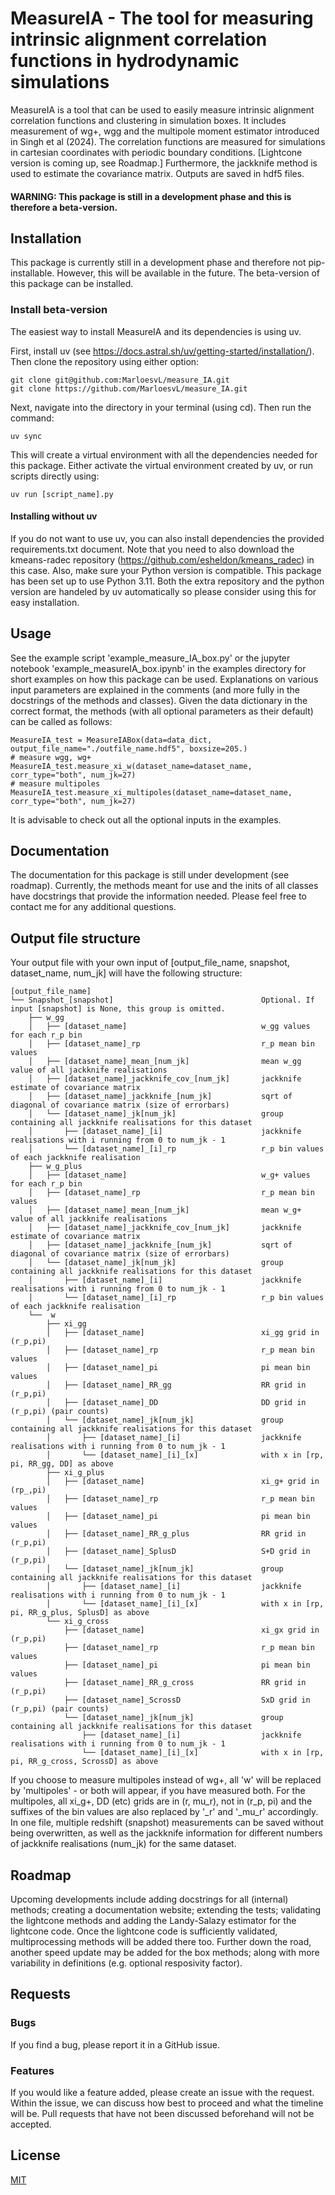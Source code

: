 # MeasureIA - The tool for measuring intrinsic alignment correlation functions in hydrodynamic simulations

MeasureIA is a tool that can be used to easily measure intrinsic alignment correlation functions and clustering in simulation boxes.
It includes measurement of wg+, wgg and the multipole moment estimator introduced in Singh et al (2024).
The correlation functions are measured for simulations in cartesian coordinates with periodic boundary conditions.
[Lightcone version is coming up, see Roadmap.]
Furthermore, the jackknife method is used to estimate the covariance matrix.
Outputs are saved in hdf5 files.

[//]: # (This package was developed for [link to paper].)

#### WARNING: This package is still in a development phase and this is therefore a beta-version.

## Installation

This package is currently still in a development phase and therefore not pip-installable. However, this will be
available in the future. The beta-version of this package can be installed.

### Install beta-version

The easiest way to install MeasureIA and its dependencies is using uv.

First, install uv (see https://docs.astral.sh/uv/getting-started/installation/).
Then clone the repository using either option:

```angular2html
git clone git@github.com:MarloesvL/measure_IA.git
git clone https://github.com/MarloesvL/measure_IA.git
```

Next, navigate into the directory in your terminal (using cd).
Then run the command:

```angular2html
uv sync
```

This will create a virtual environment with all the dependencies needed for this package.
Either activate the virtual environment created by uv, or run scripts directly using:

```angular2html
uv run [script_name].py
```

#### Installing without uv

If you do not want to use uv, you can also install dependencies the provided requirements.txt document.
Note that you need to also download the kmeans-radec repository (https://github.com/esheldon/kmeans_radec) in this case.
Also, make sure your Python version is compatible. This package has been set up to use Python 3.11.
Both the extra repository and the python version are handeled by uv automatically so please consider using this for
easy installation.

## Usage

See the example script 'example_measure_IA_box.py' or the jupyter notebook 'example_measureIA_box.ipynb' in the
examples directory for short examples on how this package can be used.
Explanations on various input parameters are explained in the comments (and more fully in the docstrings of the methods
and classes).
Given the data dictionary in the correct format, the methods (with all optional parameters as their default)
can be called as follows:

```angular2html
MeasureIA_test = MeasureIABox(data=data_dict, output_file_name="./outfile_name.hdf5", boxsize=205.)
# measure wgg, wg+
MeasureIA_test.measure_xi_w(dataset_name=dataset_name, corr_type="both", num_jk=27)
# measure multipoles
MeasureIA_test.measure_xi_multipoles(dataset_name=dataset_name, corr_type="both", num_jk=27)
```

It is advisable to check out all the optional inputs in the examples.

## Documentation

The documentation for this package is still under development (see roadmap). Currently, the methods meant for use and
the inits of all classes have docstrings that provide the information needed. Please feel free to contact me for any
additional questions.

## Output file structure
Your output file with your own input of [output_file_name, snapshot, dataset_name, num_jk] will have the following structure:

```
[output_file_name]  
└── Snapshot_[snapshot]                                 Optional. If input [snapshot] is None, this group is omitted.
	├── w_gg
	│	├── [dataset_name]								w_gg values for each r_p bin
	│	├── [dataset_name]_rp							r_p mean bin values
	│	├── [dataset_name]_mean_[num_jk]				mean w_gg value of all jackknife realisations
	│	├── [dataset_name]_jackknife_cov_[num_jk]		jackknife estimate of covariance matrix
	│	├── [dataset_name]_jackknife_[num_jk]			sqrt of diagonal of covariance matrix (size of errorbars)
	│	└── [dataset_name]_jk[num_jk]					group containing all jackknife realisations for this dataset
	│		├── [dataset_name]_[i]						jackknife realisations with i running from 0 to num_jk - 1
	│		└── [dataset_name]_[i]_rp					r_p bin values of each jackknife realisation
	├── w_g_plus
	│	├── [dataset_name]								w_g+ values for each r_p bin
	│	├── [dataset_name]_rp							r_p mean bin values
	│	├── [dataset_name]_mean_[num_jk]				mean w_g+ value of all jackknife realisations
	│	├── [dataset_name]_jackknife_cov_[num_jk]		jackknife estimate of covariance matrix
	│	├── [dataset_name]_jackknife_[num_jk]			sqrt of diagonal of covariance matrix (size of errorbars)
	│	└── [dataset_name]_jk[num_jk]					group containing all jackknife realisations for this dataset
	│		├── [dataset_name]_[i]						jackknife realisations with i running from 0 to num_jk - 1
	│		└── [dataset_name]_[i]_rp					r_p bin values of each jackknife realisation
	└──  w
		├── xi_gg
		│	├── [dataset_name]							xi_gg grid in (r_p,pi)
		│	├── [dataset_name]_rp						r_p mean bin values
		│	├── [dataset_name]_pi						pi mean bin values
		│	├── [dataset_name]_RR_gg					RR grid in (r_p,pi)
		│	├── [dataset_name]_DD						DD grid in (r_p,pi) (pair counts)
		│	└── [dataset_name]_jk[num_jk]				group containing all jackknife realisations for this dataset
		│		├── [dataset_name]_[i] 					jackknife realisations with i running from 0 to num_jk - 1
		│		└── [dataset_name]_[i]_[x]				with x in [rp, pi, RR_gg, DD] as above
		├── xi_g_plus
		│	├── [dataset_name]							xi_g+ grid in (rp_,pi)
		│	├── [dataset_name]_rp						r_p mean bin values
		│	├── [dataset_name]_pi						pi mean bin values
		│	├── [dataset_name]_RR_g_plus				RR grid in (r_p,pi)
		│	├── [dataset_name]_SplusD					S+D grid in (r_p,pi)
		│	└── [dataset_name]_jk[num_jk]				group containing all jackknife realisations for this dataset
		│		├── [dataset_name]_[i] 					jackknife realisations with i running from 0 to num_jk - 1
		│		└── [dataset_name]_[i]_[x]				with x in [rp, pi, RR_g_plus, SplusD] as above
		└── xi_g_cross
			├── [dataset_name]							xi_gx grid in (r_p,pi)
			├── [dataset_name]_rp						r_p mean bin values
			├── [dataset_name]_pi						pi mean bin values
			├── [dataset_name]_RR_g_cross				RR grid in (r_p,pi)
			├── [dataset_name]_ScrossD					SxD grid in (r_p,pi) (pair counts)
			└── [dataset_name]_jk[num_jk]				group containing all jackknife realisations for this dataset
				├── [dataset_name]_[i] 					jackknife realisations with i running from 0 to num_jk - 1
				└── [dataset_name]_[i]_[x]				with x in [rp, pi, RR_g_cross, ScrossD] as above

```
If you choose to measure multipoles instead of wg+, all 'w' will be replaced by 'multipoles' - or both will appear, if you have measured both.
For the multipoles, all xi_g+, DD (etc) grids are in (r, mu_r), not in (r_p, pi) and the suffixes of the bin values are also replaced by '_r' and '_mu_r' accordingly.
In one file, multiple redshift (snapshot) measurements can be saved without being overwritten, as well as the jackknife
information for different numbers of jackknife realisations (num_jk) for the same dataset.

## Roadmap

Upcoming developments include adding docstrings for all (internal) methods; creating a documentation website; extending
the tests; validating the lightcone methods and adding the Landy-Salazy estimator for the lightcone code.
Once the lightcone code is sufficiently validated, multiprocessing methods will be added there too.
Further down the road, another speed update may be added for the box methods; along with more variability
in definitions (e.g. optional resposivity factor).

## Requests

### Bugs

If you find a bug, please report it in a GitHub issue.

### Features

If you would like a feature added, please create an issue with the request. Within the issue, we can discuss how best
to proceed and what the timeline will be. Pull requests that have not been discussed beforehand will not be accepted.

## License

[MIT](https://choosealicense.com/licenses/mit/)
